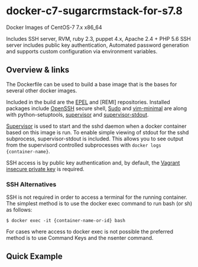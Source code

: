 docker-c7-sugarcrmstack-for-s7.8
==========

Docker Images of CentOS-7 7.x x86_64

Includes SSH server, RVM, ruby 2.3, puppet 4.x, Apache 2.4 + PHP 5.6
SSH server includes public key authentication, Automated password generation and supports custom configuration via environment variables.

## Overview & links

The Dockerfile can be used to build a base image that is the bases for several other docker images.

Included in the build are the [EPEL](http://fedoraproject.org/wiki/EPEL) and [REMI]  repositories. Installed packages include [OpenSSH](http://www.openssh.com/portable.html) secure shell, [Sudo](http://www.courtesan.com/sudo/) and [vim-minimal](http://www.vim.org/) are along with python-setuptools, [supervisor](http://supervisord.org/) and [supervisor-stdout](https://github.com/coderanger/supervisor-stdout).

[Supervisor](http://supervisord.org/) is used to start and the sshd daemon when a docker container based on this image is run. To enable simple viewing of stdout for the sshd subprocess, supervisor-stdout is included. This allows you to see output from the supervisord controlled subprocesses with `docker logs {container-name}`.

SSH access is by public key authentication and, by default, the [Vagrant](http://www.vagrantup.com/) [insecure private key](https://github.com/mitchellh/vagrant/blob/master/keys/vagrant) is required.

### SSH Alternatives

SSH is not required in order to access a terminal for the running container. The simplest method is to use the docker exec command to run bash (or sh) as follows:

```
$ docker exec -it {container-name-or-id} bash
```

For cases where access to docker exec is not possible the preferred method is to use Command Keys and the nsenter command. 

## Quick Example

